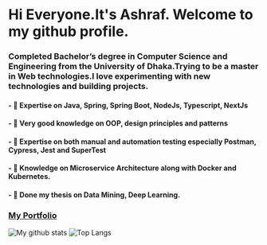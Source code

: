 # Hi Everyone.It's Ashraf. Welcome to my github profile.
### Completed Bachelor’s degree in Computer Science and Engineering from the University of Dhaka.Trying to be a master in Web technologies.I love experimenting with new technologies and building projects.

#### - 🔭 Expertise on Java, Spring, Spring Boot, NodeJs, Typescript, NextJs
#### - 🌱 Very good knowledge on OOP, design principles and patterns
#### - 🌱 Expertise on both manual and automation testing especially Postman, Cypress, Jest and SuperTest
#### - 🔭 Knowledge on Microservice Architecture along with Docker and Kubernetes.
#### - 🌱 Done my thesis on Data Mining, Deep Learning.

### [My Portfolio](https://ashrafhussain.netlify.app/)



![My github stats](https://github-readme-stats.vercel.app/api?username=ashrafhussain17&show_icons=true)
![Top Langs](https://github-readme-stats.vercel.app/api/top-langs/?username=ashrafhussain17&hide=html,css)




